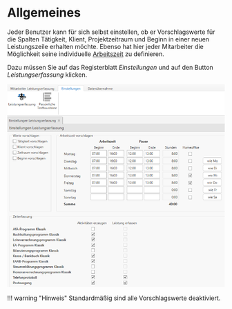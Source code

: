 # Allgemeines

Jeder Benutzer kann für sich selbst einstellen, ob er Vorschlagswerte
für die Spalten Tätigkeit, Klient, Projektzeitraum und Beginn in einer
neuen Leistungszeile erhalten möchte. Ebenso hat hier jeder Mitarbeiter
die Möglichkeit seine individuelle [Arbeitszeit](/LENext/Leistungserfassung/Arbeitszeit%20Vorschlag) zu definieren.

Dazu müssen Sie auf das Registerblatt *Einstellungen* und auf den Button
*Leistungserfassung* klicken.


![](<img/image74.png>)

!!! warning "Hinweis"
    Standardmäßig sind alle Vorschlagswerte deaktiviert.



